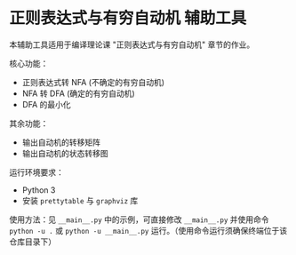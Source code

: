 # 正则表达式与有穷自动机 辅助工具

本辅助工具适用于编译理论课 "正则表达式与有穷自动机" 章节的作业。

核心功能：
- 正则表达式转 NFA (不确定的有穷自动机)
- NFA 转 DFA (确定的有穷自动机)
- DFA 的最小化

其余功能：
- 输出自动机的转移矩阵
- 输出自动机的状态转移图

运行环境要求：
- Python 3
- 安装 `prettytable` 与 `graphviz` 库

使用方法：见 `__main__.py` 中的示例，可直接修改 `__main__.py` 并使用命令 `python -u .` 或 `python -u __main__.py` 运行。（使用命令运行须确保终端位于该仓库目录下）
